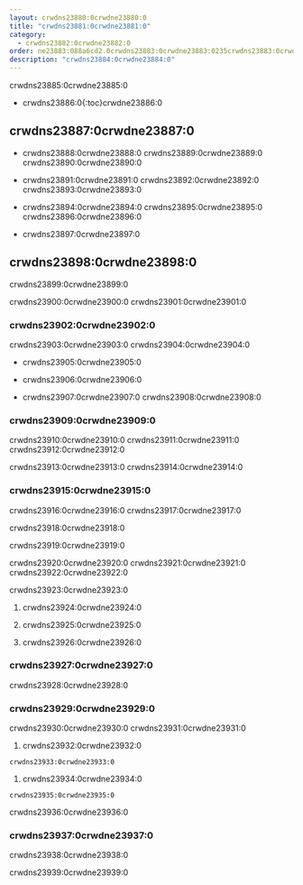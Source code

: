 ```yaml
---
layout: crwdns23880:0crwdne23880:0
title: "crwdns23881:0crwdne23881:0"
category:
  - crwdns23882:0crwdne23882:0
order: ne23883:088a6cd2.0crwdns23883:0crwdne23883:0235crwdns23883:0crwdne23883:031crwdns23883:0crwdne23883:0
description: "crwdns23884:0crwdne23884:0"
---
```

crwdns23885:0crwdne23885:0

- crwdns23886:0{:toc}crwdne23886:0

## crwdns23887:0crwdne23887:0

- crwdns23888:0crwdne23888:0 crwdns23889:0crwdne23889:0 crwdns23890:0crwdne23890:0

- crwdns23891:0crwdne23891:0 crwdns23892:0crwdne23892:0 crwdns23893:0crwdne23893:0

- crwdns23894:0crwdne23894:0 crwdns23895:0crwdne23895:0 crwdns23896:0crwdne23896:0

- crwdns23897:0crwdne23897:0

## crwdns23898:0crwdne23898:0

crwdns23899:0crwdne23899:0

crwdns23900:0crwdne23900:0 crwdns23901:0crwdne23901:0

### crwdns23902:0crwdne23902:0

crwdns23903:0crwdne23903:0 crwdns23904:0crwdne23904:0

- crwdns23905:0crwdne23905:0

- crwdns23906:0crwdne23906:0

- crwdns23907:0crwdne23907:0 crwdns23908:0crwdne23908:0

### crwdns23909:0crwdne23909:0

crwdns23910:0crwdne23910:0 crwdns23911:0crwdne23911:0 crwdns23912:0crwdne23912:0

crwdns23913:0crwdne23913:0 crwdns23914:0crwdne23914:0

### crwdns23915:0crwdne23915:0

crwdns23916:0crwdne23916:0 crwdns23917:0crwdne23917:0

crwdns23918:0crwdne23918:0

crwdns23919:0crwdne23919:0

crwdns23920:0crwdne23920:0 crwdns23921:0crwdne23921:0 crwdns23922:0crwdne23922:0

crwdns23923:0crwdne23923:0

1. crwdns23924:0crwdne23924:0

2. crwdns23925:0crwdne23925:0

3. crwdns23926:0crwdne23926:0

<!---
## Scaling the Nomad Cluster
Nomad itself does not provide a scaling method for cluster, so you must implement one. This section provides basic operations regarding scaling a cluster.
--->

### crwdns23927:0crwdne23927:0

crwdns23928:0crwdne23928:0

<!--- 
commenting until we have non-aws installations?
Scaling up Nomad cluster is very straightforward. To scale up, you need to register new Nomad clients into the cluster. If a Nomad client knows the IP addresses of Nomad servers, then the client can register to the cluster automatically.
HashiCorp recommends using Consul or other service discovery mechanisms to make this more robust in production. For more information, see the following pages in the official documentation for [Clustering](https://www.nomadproject.io/intro/getting-started/cluster.html), [Service Discovery](https://www.nomadproject.io/docs/service-discovery/index.html), and [Consul Integration](https://www.nomadproject.io/docs/agent/configuration/consul.html).
--->

### crwdns23929:0crwdne23929:0

crwdns23930:0crwdne23930:0 crwdns23931:0crwdne23931:0

1. crwdns23932:0crwdne23932:0

`crwdns23933:0crwdne23933:0`

1. crwdns23934:0crwdne23934:0

`crwdns23935:0crwdne23935:0`

crwdns23936:0crwdne23936:0

### crwdns23937:0crwdne23937:0

crwdns23938:0crwdne23938:0

crwdns23939:0crwdne23939:0